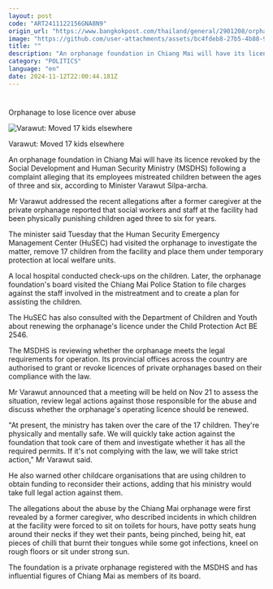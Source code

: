 ```yaml
---
layout: post
code: "ART2411122156GNA8N9"
origin_url: "https://www.bangkokpost.com/thailand/general/2901208/orphanage-to-lose-licence-over-abuse"
image: "https://github.com/user-attachments/assets/bc4fdeb8-27b5-4b88-9eac-8fee75d63dac"
title: ""
description: "An orphanage foundation in Chiang Mai will have its licence revoked by the Social Development and Human Security Ministry (MSDHS) following a complaint alleging that its employees mistreated children between the ages of three and six, according to Minister Varawut Silpa-archa."
category: "POLITICS"
language: "en"
date: 2024-11-12T22:00:44.181Z
---
```


# 

Orphanage to lose licence over abuse

![Varawut: Moved 17 kids elsewhere](https://github.com/user-attachments/assets/1e71d052-a6c8-4d52-b408-77ff92b35cce)

Varawut: Moved 17 kids elsewhere

An orphanage foundation in Chiang Mai will have its licence revoked by the Social Development and Human Security Ministry (MSDHS) following a complaint alleging that its employees mistreated children between the ages of three and six, according to Minister Varawut Silpa-archa.

Mr Varawut addressed the recent allegations after a former caregiver at the private orphanage reported that social workers and staff at the facility had been physically punishing children aged three to six for years.

The minister said Tuesday that the Human Security Emergency Management Center (HuSEC) had visited the orphanage to investigate the matter, remove 17 children from the facility and place them under temporary protection at local welfare units.

A local hospital conducted check-ups on the children. Later, the orphanage foundation's board visited the Chiang Mai Police Station to file charges against the staff involved in the mistreatment and to create a plan for assisting the children.

The HuSEC has also consulted with the Department of Children and Youth about renewing the orphanage's licence under the Child Protection Act BE 2546.

The MSDHS is reviewing whether the orphanage meets the legal requirements for operation. Its provincial offices across the country are authorised to grant or revoke licences of private orphanages based on their compliance with the law.

Mr Varawut announced that a meeting will be held on Nov 21 to assess the situation, review legal actions against those responsible for the abuse and discuss whether the orphanage's operating licence should be renewed.

"At present, the ministry has taken over the care of the 17 children. They're physically and mentally safe. We will quickly take action against the foundation that took care of them and investigate whether it has all the required permits. If it's not complying with the law, we will take strict action," Mr Varawut said.

He also warned other childcare organisations that are using children to obtain funding to reconsider their actions, adding that his ministry would take full legal action against them.

The allegations about the abuse by the Chiang Mai orphanage were first revealed by a former caregiver, who described incidents in which children at the facility were forced to sit on toilets for hours, have potty seats hung around their necks if they wet their pants, being pinched, being hit, eat pieces of chilli that burnt their tongues while some got infections, kneel on rough floors or sit under strong sun.

The foundation is a private orphanage registered with the MSDHS and has influential figures of Chiang Mai as members of its board.